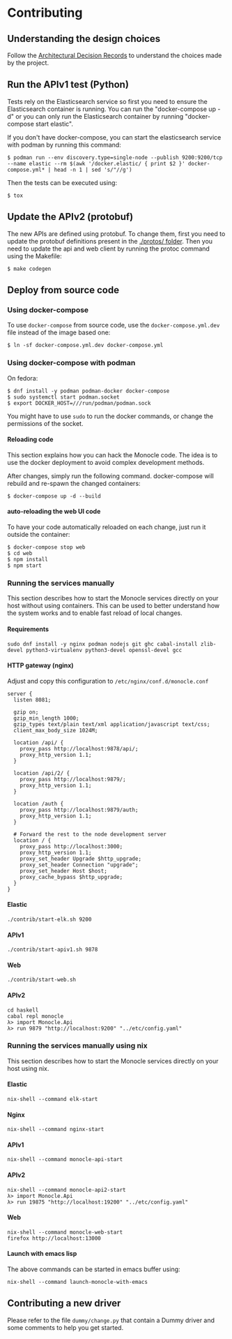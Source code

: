 # Contributing

## Understanding the design choices

Follow the [Architectural Decision Records](doc/adr/index.md) to
understand the choices made by the project.

## Run the APIv1 test (Python)

Tests rely on the Elasticsearch service so first you need to ensure the Elasticsearch container is running.
You can run the "docker-compose up -d" or you can only run the Elasticsearch container by running "docker-compose start elastic".

If you don't have docker-compose, you can start the elasticsearch service with podman by running this command:

```ShellSession
$ podman run --env discovery.type=single-node --publish 9200:9200/tcp --name elastic --rm $(awk '/docker.elastic/ { print $2 }' docker-compose.yml* | head -n 1 | sed 's/"//g')
```

Then the tests can be executed using:

```ShellSession
$ tox
```

## Update the APIv2 (protobuf)

The new APIs are defined using protobuf. To change them, first you need to update the
protobuf definitions present in the [./protos/ folder](./protos). Then you need to update
the api and web client by running the protoc command using the Makefile:

```ShellSession
$ make codegen
```

## Deploy from source code

### Using docker-compose

To use `docker-compose` from source code, use the
`docker-compose.yml.dev` file instead of the image based one:

```ShellSession
$ ln -sf docker-compose.yml.dev docker-compose.yml
```

### Using docker-compose with podman

On fedora:

```ShellSession
$ dnf install -y podman podman-docker docker-compose
$ sudo systemctl start podman.socket
$ export DOCKER_HOST=///run/podman/podman.sock
```

You might have to use `sudo` to run the docker commands, or change
the permissions of the socket.

#### Reloading code

This section explains how you can hack the Monocle code. The idea is to use
the docker deployment to avoid complex development methods.

After changes, simply run the following command. docker-compose will
rebuild and re-spawn the changed containers:

```ShellSession
$ docker-compose up -d --build
```

#### auto-reloading the web UI code

To have your code automatically reloaded on each change, just run it
outside the container:

```ShellSession
$ docker-compose stop web
$ cd web
$ npm install
$ npm start
```

### Running the services manually

This section describes how to start the Monocle services directly on your host without using containers.
This can be used to better understand how the system works and to enable fast reload of local changes.

#### Requirements

```ShellSession
sudo dnf install -y nginx podman nodejs git ghc cabal-install zlib-devel python3-virtualenv python3-devel openssl-devel gcc
```

#### HTTP gateway (nginx)

Adjust and copy this configuration to `/etc/nginx/conf.d/monocle.conf`

```
server {
  listen 8081;

  gzip on;
  gzip_min_length 1000;
  gzip_types text/plain text/xml application/javascript text/css;
  client_max_body_size 1024M;

  location /api/ {
    proxy_pass http://localhost:9878/api/;
    proxy_http_version 1.1;
  }

  location /api/2/ {
    proxy_pass http://localhost:9879/;
    proxy_http_version 1.1;
  }

  location /auth {
    proxy_pass http://localhost:9879/auth;
    proxy_http_version 1.1;
  }

  # Forward the rest to the node development server
  location / {
    proxy_pass http://localhost:3000;
    proxy_http_version 1.1;
    proxy_set_header Upgrade $http_upgrade;
    proxy_set_header Connection "upgrade";
    proxy_set_header Host $host;
    proxy_cache_bypass $http_upgrade;
  }
}
```

#### Elastic

```ShellSession
./contrib/start-elk.sh 9200
```

#### APIv1

```ShellSession
./contrib/start-apiv1.sh 9878
```

#### Web

```ShellSession
./contrib/start-web.sh
```

#### APIv2

```ShellSession
cd haskell
cabal repl monocle
λ> import Monocle.Api
λ> run 9879 "http://localhost:9200" "../etc/config.yaml"
```

### Running the services manually using nix

This section describes how to start the Monocle services directly on your host using nix.

#### Elastic

```ShellSession
nix-shell --command elk-start
```

#### Nginx

```ShellSession
nix-shell --command nginx-start
```

#### APIv1

```ShellSession
nix-shell --command monocle-api-start
```

#### APIv2

```ShellSession
nix-shell --command monocle-api2-start
λ> import Monocle.Api
λ> run 19875 "http://localhost:19200" "../etc/config.yaml"
```

#### Web

```ShellSession
nix-shell --command monocle-web-start
firefox http://localhost:13000
```

#### Launch with emacs lisp

The above commands can be started in emacs buffer using:

```ShellSession
nix-shell --command launch-monocle-with-emacs
```

## Contributing a new driver

Please refer to the file `dummy/change.py` that contain a Dummy driver and
some comments to help you get started.
